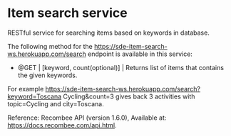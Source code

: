 # Item search service
RESTful service for searching items based on keywords in database.

The following method for the https://sde-item-search-ws.herokuapp.com/search endpoint is available in this service:
- @GET | [keyword, count(optional)] | Returns list of items that contains the given keywords. 

For example https://sde-item-search-ws.herokuapp.com/search?keyword=Toscana Cycling&count=3 gives back 3 activities with topic=Cycling and city=Toscana.

Reference:
Recombee API (version 1.6.0), Available at: https://docs.recombee.com/api.html.
